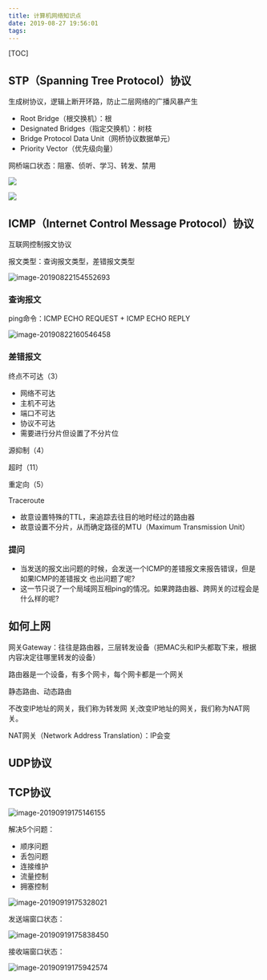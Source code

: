 ```yaml
---
title: 计算机网络知识点
date: 2019-08-27 19:56:01
tags:
---
```


[TOC]

## STP（Spanning Tree Protocol）协议

生成树协议，逻辑上断开环路，防止二层网络的广播风暴产生

- Root Bridge（根交换机）：根
- Designated Bridges（指定交换机）：树枝
- Bridge Protocol Data Unit（网桥协议数据单元）
- Priority Vector（优先级向量）

网桥端口状态：阻塞、侦听、学习、转发、禁用

![](http://ww1.sinaimg.cn/large/006y8mN6ly1g67sbb57fdj314a0m6tco.jpg)

![](http://ww4.sinaimg.cn/large/006y8mN6ly1g67sckj6wfj30py0c03zo.jpg)

## ICMP（Internet Control Message Protocol）协议

互联网控制报文协议

报文类型：查询报文类型，差错报文类型

![image-20190822154552693](http://ww3.sinaimg.cn/large/006y8mN6ly1g68i46cxlyj31fk0gcdor.jpg)

### 查询报文

ping命令：ICMP ECHO REQUEST + ICMP ECHO REPLY

![image-20190822160546458](http://ww1.sinaimg.cn/large/006y8mN6ly1g68iouipx3j31b00u0dnn.jpg)

### 差错报文

终点不可达（3）

- 网络不可达
- 主机不可达
- 端口不可达
- 协议不可达
- 需要进行分片但设置了不分片位

源抑制（4）

超时（11）

重定向（5）

Traceroute

- 故意设置特殊的TTL，来追踪去往目的地时经过的路由器
- 故意设置不分片，从而确定路径的MTU（Maximum Transmission Unit）

### 提问

- 当发送的报文出问题的时候，会发送一个ICMP的差错报文来报告错误，但是如果ICMP的差错报文 也出问题了呢?
- 这一节只说了一个局域网互相ping的情况。如果跨路由器、跨网关的过程会是什么样的呢?

## 如何上网

网关Gateway：往往是路由器，三层转发设备（把MAC头和IP头都取下来，根据内容决定往哪里转发的设备）

路由器是一个设备，有多个网卡，每个网卡都是一个网关

静态路由、动态路由

不改变IP地址的网关，我们称为转发网 关;改变IP地址的网关，我们称为NAT网关。

NAT网关（Network Address Translation）：IP会变

## UDP协议



## TCP协议

![image-20190919175146155](https://tva1.sinaimg.cn/large/006y8mN6ly1g74z3svf9vj31b00kwe6i.jpg)

解决5个问题：

- 顺序问题
- 丢包问题
- 连接维护
- 流量控制
- 拥塞控制

![image-20190919175328021](https://tva1.sinaimg.cn/large/006y8mN6ly1g74z5jd9tpj30wb0u0e05.jpg)

发送端窗口状态：

![image-20190919175838450](https://tva1.sinaimg.cn/large/006y8mN6ly1g74zawnmbuj31gw0dm120.jpg)

接收端窗口状态：

![image-20190919175942574](https://tva1.sinaimg.cn/large/006y8mN6ly1g74zc0s27mj31ke0g4dps.jpg)